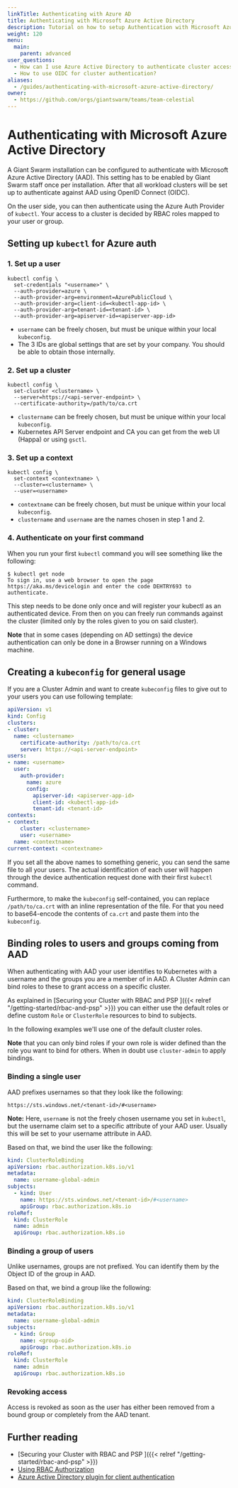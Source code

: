 ```yaml
---
linkTitle: Authenticating with Azure AD
title: Authenticating with Microsoft Azure Active Directory
description: Tutorial on how to setup Authentication with Microsoft Azure Active Directory in kubectl.
weight: 120
menu:
  main:
    parent: advanced
user_questions:
  - How can I use Azure Active Directory to authenticate cluster access?
  - How to use OIDC for cluster authentication?
aliases:
  - /guides/authenticating-with-microsoft-azure-active-directory/
owner:
  - https://github.com/orgs/giantswarm/teams/team-celestial
---
```


# Authenticating with Microsoft Azure Active Directory

A Giant Swarm installation can be configured to authenticate with Microsoft Azure Active Directory (AAD). This setting has to be enabled by Giant Swarm staff once per installation. After that all workload clusters will be set up to authenticate against AAD using OpenID Connect (OIDC).

On the user side, you can then authenticate using the Azure Auth Provider of `kubectl`. Your access to a cluster is decided by RBAC roles mapped to your user or group.

## Setting up `kubectl` for Azure auth

### 1. Set up a user

```nohighlight
kubectl config \
  set-credentials "<username>" \
  --auth-provider=azure \
  --auth-provider-arg=environment=AzurePublicCloud \
  --auth-provider-arg=client-id=<kubectl-app-id> \
  --auth-provider-arg=tenant-id=<tenant-id> \
  --auth-provider-arg=apiserver-id=<apiserver-app-id>
```

- `username` can be freely chosen, but must be unique within your local `kubeconfig`.
- The 3 IDs are global settings that are set by your company. You should be able to obtain those internally.

### 2. Set up a cluster

```nohighlight
kubectl config \
  set-cluster <clustername> \
  --server=https://<api-server-endpoint> \
  --certificate-authority=/path/to/ca.crt
```

- `clustername` can be freely chosen, but must be unique within your local `kubeconfig`.
- Kubernetes API Server endpoint and CA you can get from the web UI (Happa) or using `gsctl`.

### 3. Set up a context

```nohighlight
kubectl config \
  set-context <contextname> \
  --cluster=<clustername> \
  --user=<username>
```

- `contextname` can be freely chosen, but must be unique within your local `kubeconfig`.
- `clustername` and `username` are the names chosen in step 1 and 2.

### 4. Authenticate on your first command

When you run your first `kubectl` command you will see something like the following:

```nohighlight
$ kubectl get node
To sign in, use a web browser to open the page https://aka.ms/devicelogin and enter the code DEHTRY693 to authenticate.
```

This step needs to be done only once and will register your kubectl as an authenticated device. From then on you can freely run commands against the cluster (limited only by the roles given to you on said cluster).

__Note__ that in some cases (depending on AD settings) the device authentication can only be done in a Browser running on a Windows machine.

## Creating a `kubeconfig` for general usage

If you are a Cluster Admin and want to create `kubeconfig` files to give out to your users you can use following template:

```yaml
apiVersion: v1
kind: Config
clusters:
- cluster:
  name: <clustername>
    certificate-authority: /path/to/ca.crt
    server: https://<api-server-endpoint>
users:
- name: <username>
  user:
    auth-provider:
      name: azure
      config:
        apiserver-id: <apiserver-app-id>
        client-id: <kubectl-app-id>
        tenant-id: <tenant-id>
contexts:
- context:
    cluster: <clustername>
    user: <username>
  name: <contextname>
current-context: <contextname>
```

If you set all the above names to something generic, you can send the same file to all your users. The actual identification of each user will happen through the device authentication request done with their first `kubectl` command.

Furthermore, to make the `kubeconfig` self-contained, you can replace `/path/to/ca.crt` with an inline representation of the file. For that you need to base64-encode the contents of `ca.crt` and paste them into the `kubeconfig`.

## Binding roles to users and groups coming from AAD

When authenticating with AAD your user identifies to Kubernetes with a username and the groups you are a member of in AAD. A Cluster Admin can bind roles to these to grant access on a specific cluster.

As explained in [Securing your Cluster with RBAC and PSP
]({{< relref "/getting-started/rbac-and-psp" >}}) you can either use the default roles or define custom `Role` or `ClusterRole` resources to bind to subjects.

In the following examples we'll use one of the default cluster roles.

__Note__ that you can only bind roles if your own role is wider defined than the role you want to bind for others. When in doubt use `cluster-admin` to apply bindings.

### Binding a single user

AAD prefixes usernames so that they look like the following:

```nohighlight
https://sts.windows.net/<tenant-id>/#<username>
```

__Note:__ Here, `username` is not the freely chosen username you set in `kubectl`, but the username claim set to a specific attribute of your AAD user. Usually this will be set to your username attribute in AAD.

Based on that, we bind the user like the following:

```yaml
kind: ClusterRoleBinding
apiVersion: rbac.authorization.k8s.io/v1
metadata:
  name: username-global-admin
subjects:
  - kind: User
    name: https://sts.windows.net/<tenant-id>/#<username>
    apiGroup: rbac.authorization.k8s.io
roleRef:
  kind: ClusterRole
  name: admin
  apiGroup: rbac.authorization.k8s.io
```

### Binding a group of users

Unlike usernames, groups are not prefixed. You can identify them by the Object ID of the group in AAD.

Based on that, we bind a group like the following:

```yaml
kind: ClusterRoleBinding
apiVersion: rbac.authorization.k8s.io/v1
metadata:
  name: username-global-admin
subjects:
  - kind: Group
    name: <group-oid>
    apiGroup: rbac.authorization.k8s.io
roleRef:
  kind: ClusterRole
  name: admin
  apiGroup: rbac.authorization.k8s.io
```

### Revoking access

Access is revoked as soon as the user has either been removed from a bound group or completely from the AAD tenant.

## Further reading

- [Securing your Cluster with RBAC and PSP
]({{< relref "/getting-started/rbac-and-psp" >}})
- [Using RBAC Authorization](https://kubernetes.io/docs/reference/access-authn-authz/rbac/)
- [Azure Active Directory plugin for client authentication](https://github.com/kubernetes/kubernetes/blob/master/staging/src/k8s.io/client-go/plugin/pkg/client/auth/azure/README.md)

